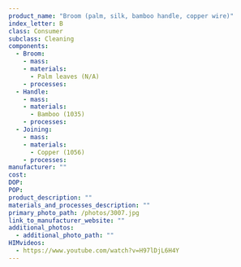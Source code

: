 ```yaml
---
product_name: "Broom (palm, silk, bamboo handle, copper wire)"
index_letter: B
class: Consumer
subclass: Cleaning
components:
  - Broom:
    - mass: 
    - materials:
      - Palm leaves (N/A)
    - processes:
  - Handle:
    - mass: 
    - materials:
      - Bamboo (1035)
    - processes:
  - Joining:
    - mass: 
    - materials:
      - Copper (1056)
    - processes:
manufacturer: ""
cost: 
DOP: 
POP: 
product_description: ""
materials_and_processes_description: ""
primary_photo_path: /photos/3007.jpg
link_to_manufacturer_website: ""
additional_photos:
  - additional_photo_path: ""
HIMvideos:
  - https://www.youtube.com/watch?v=H97lDjL6H4Y
---
```

